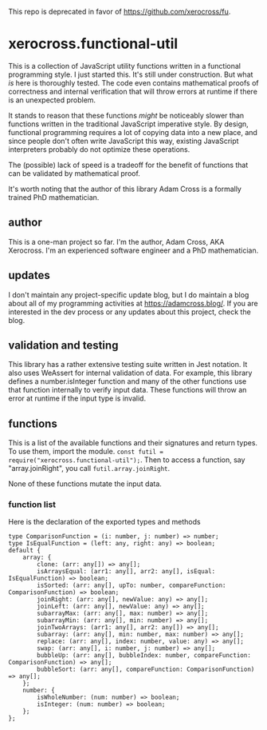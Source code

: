 This repo is deprecated in favor of https://github.com/xerocross/fu.


# xerocross.functional-util

This is a collection of JavaScript utility functions written in a functional programming style.  I just started this.  It's still under construction.  But what _is_ here is thoroughly tested.  The code even contains mathematical proofs of correctness and internal verification that will throw errors at runtime if there is an unexpected problem.

It stands to reason that these functions _might_ be noticeably slower than functions written in the traditional JavaScript imperative style.  By design, functional programming requires a lot of copying data into a new place, and since people don't often write JavaScript this way, existing JavaScript interpreters probably do not optimize these operations.

The (possible) lack of speed is a tradeoff for the benefit of functions that can be validated by mathematical proof.

It's worth noting that the author of this library Adam Cross is a formally trained PhD mathematician.

## author

This is a one-man project so far.  I'm the author, Adam Cross, AKA Xerocross.  I'm an experienced software engineer and a PhD mathematician.

## updates

I don't maintain any project-specific  update blog, but I do maintain a blog about all of my programming activities at https://adamcross.blog/.  If you are interested in the dev process or any updates about this project, check the blog.

## validation and testing

This library has a rather extensive testing suite written in Jest notation.  It also uses WeAssert for internal validation of data.  For example, this library defines a number.isInteger function and many of the other functions use that function internally to verify input data.  These functions will throw an error at runtime if the input type is invalid. 

## functions

This is a list of the available functions and their signatures and return types.  To use them, import the module. ``const futil = require("xerocross.functional-util");``.  Then to access a function, say "array.joinRight", you call ``futil.array.joinRight``.

None of these functions mutate the input data.

### function list

Here is the declaration of the exported types and methods

```
type ComparisonFunction = (i: number, j: number) => number;
type IsEqualFunction = (left: any, right: any) => boolean;
default {
    array: {
        clone: (arr: any[]) => any[];
        isArraysEqual: (arr1: any[], arr2: any[], isEqual: IsEqualFunction) => boolean;
        isSorted: (arr: any[], upTo: number, compareFunction: ComparisonFunction) => boolean;
        joinRight: (arr: any[], newValue: any) => any[];
        joinLeft: (arr: any[], newValue: any) => any[];
        subarrayMax: (arr: any[], max: number) => any[];
        subarrayMin: (arr: any[], min: number) => any[];
        joinTwoArrays: (arr1: any[], arr2: any[]) => any[];
        subarray: (arr: any[], min: number, max: number) => any[];
        replace: (arr: any[], index: number, value: any) => any[];
        swap: (arr: any[], i: number, j: number) => any[];
        bubbleUp: (arr: any[], bubbleIndex: number, compareFunction: ComparisonFunction) => any[];
        bubbleSort: (arr: any[], compareFunction: ComparisonFunction) => any[];
    };
    number: {
        isWholeNumber: (num: number) => boolean;
        isInteger: (num: number) => boolean;
    };
};
```
